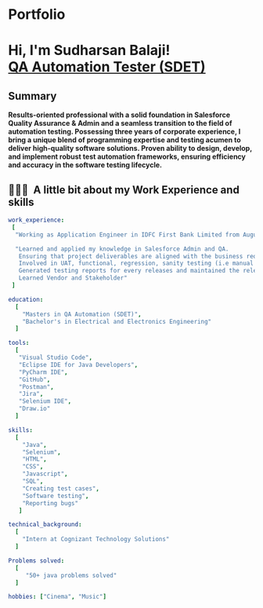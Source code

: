 # Portfolio
<h1>Hi, I'm Sudharsan Balaji! <br/><a href="https://github.com/joshmadakor1">QA Automation Tester (SDET)</a></h1>

<h2>Summary</h2>
    <b>Results-oriented professional with a solid foundation in Salesforce Quality Assurance & Admin and a seamless transition to the field of automation testing. Possessing three years of corporate experience, I bring a unique blend of programming expertise and testing acumen to deliver high-quality software solutions. Proven ability to design, develop, and implement robust test automation frameworks, ensuring efficiency and accuracy in the software testing lifecycle.</b>

<h2> 👨🏻‍💻 &nbsp;A little bit about my Work Experience and skills</h2>

```yaml
work_experience:
 [
  "Working as Application Engineer in IDFC First Bank Limited from August 2022 (24 months)"

  "Learned and applied my knowledge in Salesforce Admin and QA.
   Ensuring that project deliverables are aligned with the business requirements.
   Involved in UAT, functional, regression, sanity testing (i.e manual testing concepts) in different environments.
   Generated testing reports for every releases and maintained the release tracker
   Learned Vendor and Stakeholder"
 ]

education:
  [
    "Masters in QA Automation (SDET)",
    "Bachelor's in Electrical and Electronics Engineering"
  ]

tools:
  [
   "Visual Studio Code",
   "Eclipse IDE for Java Developers",
   "PyCharm IDE",
   "GitHub",
   "Postman",
   "Jira",
   "Selenium IDE",
   "Draw.io"
  ]

skills:
  [
    "Java",
    "Selenium",
    "HTML",
    "CSS",
    "Javascript",
    "SQL",
    "Creating test cases",
    "Software testing",
    "Reporting bugs"
   ]

technical_background:
  [
    "Intern at Cognizant Technology Solutions"
  ]

Problems solved:
  [
     "50+ java problems solved"
  ]

hobbies: ["Cinema", "Music"]
```
